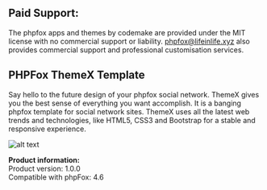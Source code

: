 <h2>Paid Support:</h2>       
<p>The phpfox apps and themes by codemake are provided under the MIT license with no commercial support or liability. 
<a href="mailto:phpfox@lifeinlife.xyz">phpfox@lifeinlife.xyz</a> also provides commercial support and professional customisation services.</p>

<h2>PHPFox ThemeX Template</h2>

Say hello to the future design of your phpfox social network.
ThemeX gives you the best sense of everything you want accomplish. It is a banging phpfox template for social network sites. ThemeX uses all the latest web trends and technologies, like HTML5, CSS3 and Bootstrap for a stable and responsive experience.

![alt text](https://s3.amazonaws.com/phpfox-store/uploads/2018/09/24081946/1.42.png)

<strong>Product information:</strong>     
Product version: 1.0.0       
Compatible with phpFox: 4.6     
